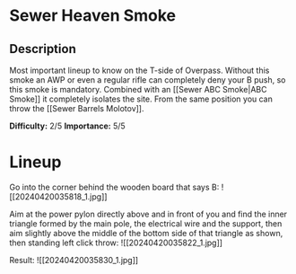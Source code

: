 # Sewer Heaven Smoke
## Description
Most important lineup to know on the T-side of Overpass. Without this smoke an AWP or even a regular rifle can completely deny your B push, so this smoke is mandatory. Combined with an [[Sewer ABC Smoke|ABC Smoke]] it completely isolates the site. From the same position you can throw the [[Sewer Barrels Molotov]].

**Difficulty:** 2/5
**Importance:** 5/5
# Lineup
Go into the corner behind the wooden board that says B:
![[20240420035818_1.jpg]]

Aim at the power pylon directly above and in front of you and find the inner triangle formed by the main pole, the electrical wire and the support, then aim slightly above the middle of the bottom side of that triangle as shown, then standing left click throw:
![[20240420035822_1.jpg]]

Result:
![[20240420035830_1.jpg]]
